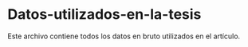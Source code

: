 # Datos-utilizados-en-la-tesis
Este archivo contiene todos los datos en bruto utilizados en el artículo.
